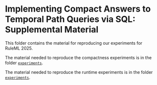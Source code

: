 # Implementing Compact Answers to Temporal Path Queries via SQL: Supplemental Material

This folder contains the material for reproducing our experiments for RuleML 2025.

The material needed to reproduce the compactness experiments is in the folder [`experiments`](./experiments/README.md).

The material needed to reproduce the runtime experiments is in the folder [`experiments`](./runtime/README.md).
